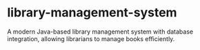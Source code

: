 # library-management-system
A modern Java-based library management system with database integration, allowing librarians to manage books efficiently.
